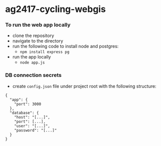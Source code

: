 # ag2417-cycling-webgis

### To run the web app locally
- clone the repository
- navigate to the directory
- run the following code to install node and postgres:
  - `npm install express pg`
- run the app locally
  - `node app.js`

### DB connection secrets
- create `config.json` file under project root with the following structure:
```
{
  "app": {
    "port": 3000
  },
  "database": {
    "host": "[...]",
    "port": [...],
    "user": "[...]",
    "password": "[...]"
  }
}
```